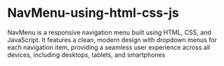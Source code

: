# NavMenu-using-html-css-js
NavMenu is a responsive navigation menu built using HTML, CSS, and JavaScript. It features a clean, modern design with dropdown menus for each navigation item, providing a seamless user experience across all devices, including desktops, tablets, and smartphones
